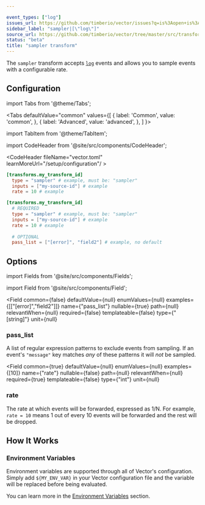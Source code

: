 ```yaml
---

event_types: ["log"]
issues_url: https://github.com/timberio/vector/issues?q=is%3Aopen+is%3Aissue+label%3A%22transform%3A+sampler%22
sidebar_label: "sampler|[\"log\"]"
source_url: https://github.com/timberio/vector/tree/master/src/transforms/sampler.rs
status: "beta"
title: "sampler transform" 
---
```


The `sampler` transform accepts [`log`][docs.data-model#log] events and allows you to sample events with a configurable rate.

## Configuration

import Tabs from '@theme/Tabs';

<Tabs
  defaultValue="common"
  values={[
    { label: 'Common', value: 'common', },
    { label: 'Advanced', value: 'advanced', },
  ]
}>

import TabItem from '@theme/TabItem';

<TabItem value="common">

import CodeHeader from '@site/src/components/CodeHeader';

<CodeHeader fileName="vector.toml" learnMoreUrl="/setup/configuration"/ >

```toml
[transforms.my_transform_id]
  type = "sampler" # example, must be: "sampler"
  inputs = ["my-source-id"] # example
  rate = 10 # example
```

</TabItem>
<TabItem value="advanced">

<CodeHeader fileName="vector.toml" learnMoreUrl="/setup/configuration" />

```toml
[transforms.my_transform_id]
  # REQUIRED
  type = "sampler" # example, must be: "sampler"
  inputs = ["my-source-id"] # example
  rate = 10 # example
  
  # OPTIONAL
  pass_list = ["[error]", "field2"] # example, no default
```

</TabItem>

</Tabs>

## Options

import Fields from '@site/src/components/Fields';

import Field from '@site/src/components/Field';

<Fields filters={true}>


<Field
  common={false}
  defaultValue={null}
  enumValues={null}
  examples={[["[error]","field2"]]}
  name={"pass_list"}
  nullable={true}
  path={null}
  relevantWhen={null}
  required={false}
  templateable={false}
  type={"[string]"}
  unit={null}
  >

### pass_list

A list of regular expression patterns to exclude events from sampling. If an event's `"message"` key matches _any_ of these patterns it will _not_ be sampled.


</Field>


<Field
  common={true}
  defaultValue={null}
  enumValues={null}
  examples={[10]}
  name={"rate"}
  nullable={false}
  path={null}
  relevantWhen={null}
  required={true}
  templateable={false}
  type={"int"}
  unit={null}
  >

### rate

The rate at which events will be forwarded, expressed as 1/N. For example, `rate = 10` means 1 out of every 10 events will be forwarded and the rest will be dropped.


</Field>


</Fields>

## How It Works

### Environment Variables

Environment variables are supported through all of Vector's configuration.
Simply add `${MY_ENV_VAR}` in your Vector configuration file and the variable
will be replaced before being evaluated.

You can learn more in the [Environment Variables][docs.configuration#environment-variables]
section.


[docs.configuration#environment-variables]: /docs/setup/configuration#environment-variables
[docs.data-model#log]: /docs/about/data-model#log
